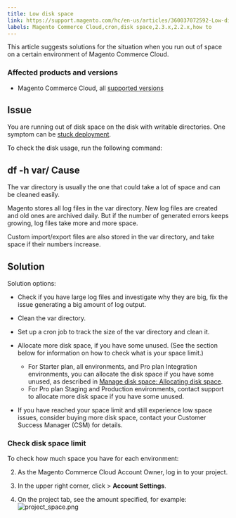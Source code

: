 ```yaml
---
title: Low disk space
link: https://support.magento.com/hc/en-us/articles/360037072592-Low-disk-space
labels: Magento Commerce Cloud,cron,disk space,2.3.x,2.2.x,how to
---
```


This article suggests solutions for the situation when you run out of space on a certain environment of Magento Commerce Cloud.

 ### Affected products and versions

 
 * Magento Commerce Cloud, all [supported versions](https://magento.com/sites/default/files/magento-software-lifecycle-policy.pdf) 
 
 Issue
-----

 You are running out of disk space on the disk with writable directories. One symptom can be [stuck deployment](https://support.magento.com/hc/en-us/articles/360030662992). 

 To check the disk usage, run the following command:

 df -h var/  Cause
-----

 The var directory is usually the one that could take a lot of space and can be cleaned easily. 

 Magento stores all log files in the var directory. New log files are created and old ones are archived daily. But if the number of generated errors keeps growing, log files take more and more space. 

 Custom import/export files are also stored in the var directory, and take space if their numbers increase. 

 Solution
--------

 Solution options:

 
 * Check if you have large log files and investigate why they are big, fix the issue generating a big amount of log output.
 *  Clean the var directory.

 
 * Set up a cron job to track the size of the var directory and clean it.
 * Allocate more disk space, if you have some unused. (See the section below for information on how to check what is your space limit.) 
	 + For Starter plan, all environments, and Pro plan Integration environments, you can allocate the disk space if you have some unused, as described in [Manage disk space: Allocating disk space](https://devdocs.magento.com/guides/v2.3/cloud/project/manage-disk-space.html#application-disk-space). 
	 + For Pro plan Staging and Production environments, contact support to allocate more disk space if you have some unused. 
 * If you have reached your space limit and still experience low space issues, consider buying more disk space, contact your Customer Success Manager (CSM) for details.
 
 ### Check disk space limit

 To check how much space you have for each environment:

 
 2.  As the Magento Commerce Cloud Account Owner, log in to your project.

 
 4.  In the upper right corner, click **<your name>** > **Account Settings**.

 
 6. On the project tab, see the amount specified, for example:  
![project_space.png](https://support.magento.com/hc/article_attachments/360045010711/project_space.png) 
 
  

